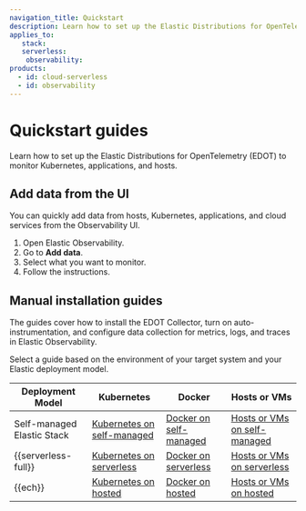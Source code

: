```yaml
---
navigation_title: Quickstart
description: Learn how to set up the Elastic Distributions for OpenTelemetry (EDOT) to monitor Kubernetes, applications, and hosts. The guides cover installing the EDOT Collector, enabling auto-instrumentation, and configuring data collection for metrics, logs, and traces in Elastic Observability.
applies_to:
   stack:
   serverless:
    observability:
products:
  - id: cloud-serverless
  - id: observability
---
```


# Quickstart guides

Learn how to set up the Elastic Distributions for OpenTelemetry (EDOT) to monitor Kubernetes, applications, and hosts.

## Add data from the UI

You can quickly add data from hosts, Kubernetes, applications, and cloud services from the Observability UI.

1. Open Elastic Observability.
2. Go to **Add data**.
3. Select what you want to monitor.
4. Follow the instructions.

## Manual installation guides

The guides cover how to install the EDOT Collector, turn on auto-instrumentation, and configure data collection for metrics, logs, and traces in Elastic Observability.

Select a guide based on the environment of your target system and your Elastic deployment model.

| Deployment Model       | Kubernetes                              | Docker                                  | Hosts or VMs                          |
|-------------------------|-----------------------------------------|-----------------------------------------|---------------------------------------|
| Self-managed Elastic Stack | [Kubernetes on self-managed](/reference/quickstart/self-managed/k8s.md) | [Docker on self-managed](/reference/quickstart/self-managed/docker.md) | [Hosts or VMs on self-managed](/reference/quickstart/self-managed/hosts_vms.md) |
| {{serverless-full}}  | [Kubernetes on serverless](/reference/quickstart/serverless/k8s.md)     | [Docker on serverless](/reference/quickstart/serverless/docker.md)     | [Hosts or VMs on serverless](/reference/quickstart/serverless/hosts_vms.md)     |
| {{ech}}      | [Kubernetes on hosted](/reference/quickstart/ech/k8s.md)               | [Docker on hosted](/reference/quickstart/ech/docker.md)               | [Hosts or VMs on hosted](/reference/quickstart/ech/hosts_vms.md)               |
